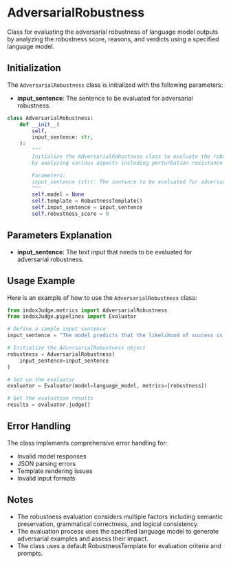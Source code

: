 # AdversarialRobustness

Class for evaluating the adversarial robustness of language model outputs by analyzing the robustness score, reasons, and verdicts using a specified language model.

## Initialization

The `AdversarialRobustness` class is initialized with the following parameters:

- **input_sentence**: The sentence to be evaluated for adversarial robustness.

```python
class AdversarialRobustness:
    def __init__(
        self,
        input_sentence: str,
    ):
        """
        Initialize the AdversarialRobustness class to evaluate the robustness of language model outputs
        by analyzing various aspects including perturbation resistance and consistency.

        Parameters:
        input_sentence (str): The sentence to be evaluated for adversarial robustness.
        """
        self.model = None
        self.template = RobustnessTemplate()
        self.input_sentence = input_sentence
        self.robustness_score = 0
```

## Parameters Explanation

- **input_sentence**: The text input that needs to be evaluated for adversarial robustness.

## Usage Example

Here is an example of how to use the `AdversarialRobustness` class:

```python
from indoxJudge.metrics import AdversarialRobustness
from indoxJudge.pipelines import Evaluator

# Define a sample input sentence
input_sentence = "The model predicts that the likelihood of success is low."

# Initialize the AdversarialRobustness object
robustness = AdversarialRobustness(
    input_sentence=input_sentence
)

# Set up the evaluator
evaluator = Evaluator(model=language_model, metrics=[robustness])

# Get the evaluation results
results = evaluator.judge()
```

## Error Handling

The class implements comprehensive error handling for:

- Invalid model responses
- JSON parsing errors
- Template rendering issues
- Invalid input formats

## Notes

- The robustness evaluation considers multiple factors including semantic preservation, grammatical correctness, and logical consistency.
- The evaluation process uses the specified language model to generate adversarial examples and assess their impact.
- The class uses a default RobustnessTemplate for evaluation criteria and prompts.

